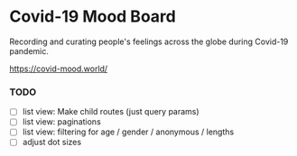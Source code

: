 # Covid-19 Mood Board

Recording and curating people's feelings across the globe during Covid-19 pandemic.

https://covid-mood.world/

### TODO

- [ ] list view: Make child routes (just query params)
- [ ] list view: paginations
- [ ] list view: filtering for age / gender / anonymous / lengths
- [ ] adjust dot sizes

